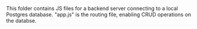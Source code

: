 This folder contains JS files for a backend server connecting to a local Postgres database.
"app.js" is the routing file, enabling CRUD operations on the databse.
